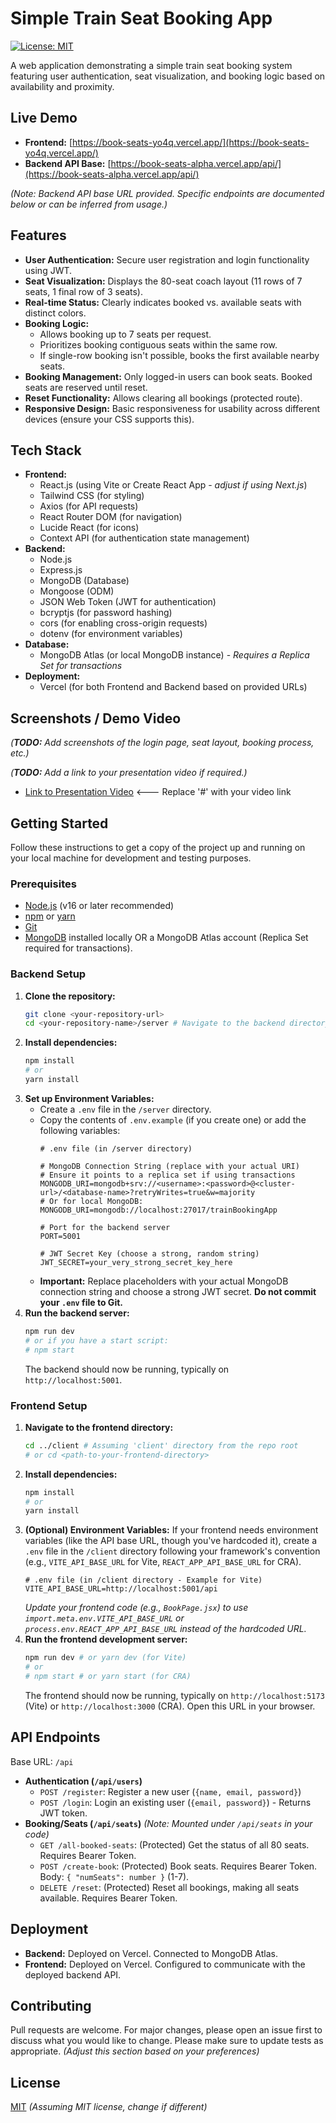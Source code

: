 # Simple Train Seat Booking App

[![License: MIT](https://img.shields.io/badge/License-MIT-yellow.svg)](https://opensource.org/licenses/MIT) <!-- Optional license badge -->

A web application demonstrating a simple train seat booking system featuring user authentication, seat visualization, and booking logic based on availability and proximity.

## Live Demo

*   **Frontend:** [https://book-seats-yo4q.vercel.app/](https://book-seats-yo4q.vercel.app/)
*   **Backend API Base:** [https://book-seats-alpha.vercel.app/api/](https://book-seats-alpha.vercel.app/api/)

*(Note: Backend API base URL provided. Specific endpoints are documented below or can be inferred from usage.)*

## Features

*   **User Authentication:** Secure user registration and login functionality using JWT.
*   **Seat Visualization:** Displays the 80-seat coach layout (11 rows of 7 seats, 1 final row of 3 seats).
*   **Real-time Status:** Clearly indicates booked vs. available seats with distinct colors.
*   **Booking Logic:**
    *   Allows booking up to 7 seats per request.
    *   Prioritizes booking contiguous seats within the same row.
    *   If single-row booking isn't possible, books the first available nearby seats.
*   **Booking Management:** Only logged-in users can book seats. Booked seats are reserved until reset.
*   **Reset Functionality:** Allows clearing all bookings (protected route).
*   **Responsive Design:** Basic responsiveness for usability across different devices (ensure your CSS supports this).

## Tech Stack

*   **Frontend:**
    *   React.js (using Vite or Create React App - *adjust if using Next.js*)
    *   Tailwind CSS (for styling)
    *   Axios (for API requests)
    *   React Router DOM (for navigation)
    *   Lucide React (for icons)
    *   Context API (for authentication state management)
*   **Backend:**
    *   Node.js
    *   Express.js
    *   MongoDB (Database)
    *   Mongoose (ODM)
    *   JSON Web Token (JWT for authentication)
    *   bcryptjs (for password hashing)
    *   cors (for enabling cross-origin requests)
    *   dotenv (for environment variables)
*   **Database:**
    *   MongoDB Atlas (or local MongoDB instance) - *Requires a Replica Set for transactions*
*   **Deployment:**
    *   Vercel (for both Frontend and Backend based on provided URLs)

## Screenshots / Demo Video

*(**TODO:** Add screenshots of the login page, seat layout, booking process, etc.)*

*(**TODO:** Add a link to your presentation video if required.)*
*   [Link to Presentation Video](#) <--- Replace '#' with your video link

## Getting Started

Follow these instructions to get a copy of the project up and running on your local machine for development and testing purposes.

### Prerequisites

*   [Node.js](https://nodejs.org/) (v16 or later recommended)
*   [npm](https://www.npmjs.com/) or [yarn](https://yarnpkg.com/)
*   [Git](https://git-scm.com/)
*   [MongoDB](https://www.mongodb.com/try/download/community) installed locally OR a MongoDB Atlas account (Replica Set required for transactions).

### Backend Setup

1.  **Clone the repository:**
    ```bash
    git clone <your-repository-url>
    cd <your-repository-name>/server # Navigate to the backend directory
    ```
2.  **Install dependencies:**
    ```bash
    npm install
    # or
    yarn install
    ```
3.  **Set up Environment Variables:**
    *   Create a `.env` file in the `/server` directory.
    *   Copy the contents of `.env.example` (if you create one) or add the following variables:
        ```dotenv
        # .env file (in /server directory)

        # MongoDB Connection String (replace with your actual URI)
        # Ensure it points to a replica set if using transactions
        MONGODB_URI=mongodb+srv://<username>:<password>@<cluster-url>/<database-name>?retryWrites=true&w=majority
        # Or for local MongoDB: MONGODB_URI=mongodb://localhost:27017/trainBookingApp

        # Port for the backend server
        PORT=5001

        # JWT Secret Key (choose a strong, random string)
        JWT_SECRET=your_very_strong_secret_key_here
        ```
    *   **Important:** Replace placeholders with your actual MongoDB connection string and choose a strong JWT secret. **Do not commit your `.env` file to Git.**
4.  **Run the backend server:**
    ```bash
    npm run dev
    # or if you have a start script:
    # npm start
    ```
    The backend should now be running, typically on `http://localhost:5001`.

### Frontend Setup

1.  **Navigate to the frontend directory:**
    ```bash
    cd ../client # Assuming 'client' directory from the repo root
    # or cd <path-to-your-frontend-directory>
    ```
2.  **Install dependencies:**
    ```bash
    npm install
    # or
    yarn install
    ```
3.  **(Optional) Environment Variables:** If your frontend needs environment variables (like the API base URL, though you've hardcoded it), create a `.env` file in the `/client` directory following your framework's convention (e.g., `VITE_API_BASE_URL` for Vite, `REACT_APP_API_BASE_URL` for CRA).
    ```dotenv
    # .env file (in /client directory - Example for Vite)
    VITE_API_BASE_URL=http://localhost:5001/api
    ```
    *Update your frontend code (e.g., `BookPage.jsx`) to use `import.meta.env.VITE_API_BASE_URL` or `process.env.REACT_APP_API_BASE_URL` instead of the hardcoded URL.*
4.  **Run the frontend development server:**
    ```bash
    npm run dev # or yarn dev (for Vite)
    # or
    # npm start # or yarn start (for CRA)
    ```
    The frontend should now be running, typically on `http://localhost:5173` (Vite) or `http://localhost:3000` (CRA). Open this URL in your browser.

## API Endpoints

Base URL: `/api`

*   **Authentication (`/api/users`)**
    *   `POST /register`: Register a new user (`{name, email, password}`)
    *   `POST /login`: Login an existing user (`{email, password}`) - Returns JWT token.
*   **Booking/Seats (`/api/seats`)** *(Note: Mounted under `/api/seats` in your code)*
    *   `GET /all-booked-seats`: (Protected) Get the status of all 80 seats. Requires Bearer Token.
    *   `POST /create-book`: (Protected) Book seats. Requires Bearer Token. Body: `{ "numSeats": number }` (1-7).
    *   `DELETE /reset`: (Protected) Reset all bookings, making all seats available. Requires Bearer Token.

## Deployment

*   **Backend:** Deployed on Vercel. Connected to MongoDB Atlas.
*   **Frontend:** Deployed on Vercel. Configured to communicate with the deployed backend API.

## Contributing

Pull requests are welcome. For major changes, please open an issue first to discuss what you would like to change. Please make sure to update tests as appropriate. *(Adjust this section based on your preferences)*

## License

[MIT](https://opensource.org/licenses/MIT) *(Assuming MIT license, change if different)*
